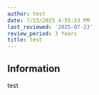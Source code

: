 ```yaml
---
author: test
date: 7/23/2025 4:55:53 PM
last_reviewed: '2025-07-23'
review_period: 3 Years
title: test
---
```


## Information
test